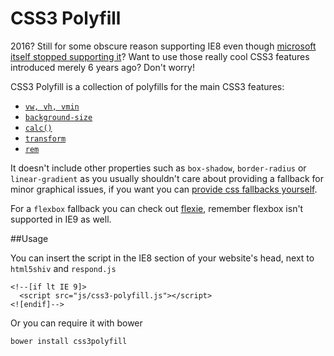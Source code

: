 CSS3 Polyfill
=============

2016? Still for some obscure reason supporting IE8 even though [microsoft itself stopped supporting it](https://www.reddit.com/r/web_design/comments/3nz4fc/microsoft_stops_supporting_internet_explorer_8910/)? Want to use those really cool CSS3 features introduced merely 6 years ago? Don't worry!

CSS3 Polyfill is a collection of polyfills for the main CSS3 features:

- [`vw, vh, vmin`](https://github.com/saabi/vminpoly)
- [`background-size`](https://github.com/Metafalica/background-size-emu)
- [`calc()`](https://github.com/closingtag/calc-polyfill)
- [`transform`](https://github.com/pbakaus/transformie)
- [`rem`](https://github.com/chuckcarpenter/REM-unit-polyfill)

It doesn't include other properties such as `box-shadow`, `border-radius` or `linear-gradient` as you usually shouldn't care about providing a fallback for minor graphical issues, if you want you can [provide css fallbacks yourself](https://css-tricks.com/css3-gradients/).

For a `flexbox` fallback you can check out [flexie](https://github.com/doctyper/flexie), remember flexbox isn't supported in IE9 as well.

##Usage

You can insert the script in the IE8 section of your website's head, next to `html5shiv` and `respond.js`

    <!--[if lt IE 9]>
      <script src="js/css3-polyfill.js"></script>
    <![endif]-->

Or you can require it with bower

    bower install css3polyfill
